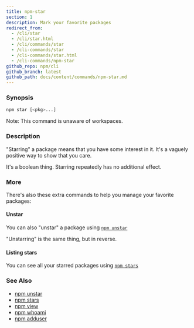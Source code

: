 ```yaml
---
title: npm-star
section: 1
description: Mark your favorite packages
redirect_from:
  - /cli/star
  - /cli/star.html
  - /cli/commands/star
  - /cli-commands/star
  - /cli-commands/star.html
  - /cli-commands/npm-star
github_repo: npm/cli
github_branch: latest
github_path: docs/content/commands/npm-star.md
---
```


### Synopsis

```bash
npm star [<pkg>...]
```

Note: This command is unaware of workspaces.

### Description

"Starring" a package means that you have some interest in it.  It's
a vaguely positive way to show that you care.

It's a boolean thing. Starring repeatedly has no additional effect.

### More

There's also these extra commands to help you manage your favorite packages:

#### Unstar

You can also "unstar" a package using [`npm unstar`](/cli/v7/commands/npm-unstar)

"Unstarring" is the same thing, but in reverse.

#### Listing stars

You can see all your starred packages using [`npm stars`](/cli/v7/commands/npm-stars)

### See Also

* [npm unstar](/cli/v7/commands/npm-unstar)
* [npm stars](/cli/v7/commands/npm-stars)
* [npm view](/cli/v7/commands/npm-view)
* [npm whoami](/cli/v7/commands/npm-whoami)
* [npm adduser](/cli/v7/commands/npm-adduser)
